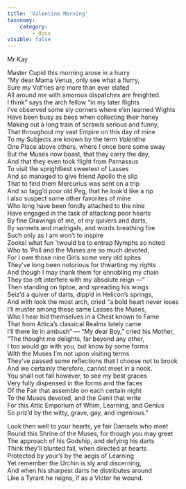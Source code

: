 ```yaml
---
title: 'Valentine Morning'
taxonomy:
    category:
        - docs
visible: false
---
```


<div class="author">Mr Kay</div>

Master Cupid this morning arose in a hurry  
“My dear Mama Venus, only see what a flurry,  
Sure my Vot’ries are more than ever elated  
All around me with amorous dispatches are freighted.  
I think” says the arch fellow “in my later flights  
I’ve observed some sly corners where e’en learned Wights  
Have been busy as bees when collecting their honey  
Making out a long train of scrawls serious and funny,  
That throughout my vast Empire on this day of mine  
To my Subjects are known by the term *Valentine*  
One Place above others, where *I* once bore some sway  
But the Muses now boast, that they carry the day,  
And that they even took flight from Parnassus  
To visit the sprightliest sweetest of Lasses  
And so managed to give friend Apollo the slip  
That to find them Mercurius was sent on a trip  
And so fagg’d poor old Peg, that he look’d like a rip  
I also suspect some other favorites of mine  
Who long have been fondly attached to the nine  
Have engaged in the task of attacking poor hearts  
By fine Drawings of me, of my quivers and darts,  
By sonnets and madrigals, and words breathing fire  
Such only as I am won’t to inspire  
Zooks! what fun ’twould be to entrap Nymphs so noted  
Who to ’Poll and the Muses are so much devoted,  
For I owe those nine Girls some very old spites  
They’ve long been notorious for thwarting my rights  
And though I may thank them for ennobling my chain  
They too oft interfere with my absolute reign —”  
Then standing on tiptoe, and spreading his wings  
Seiz’d a quiver of darts, dipp’d in Helicon’s springs,  
And with look the most arch, cried “a bold heart never loses  
I’ll muster among these same Lasses the Muses,  
Who I hear hid themselves in a Chest known to Fame  
That from Attica’s classical Realms lately came  
I’ll there lie in ambush” — “My dear Boy,” cried his Mother,  
“The thought me delights, far beyond any other,  
I too would go with you, but know by some forms  
With the Muses I’m not upon visiting terms  
They’ve passed some reflections that I choose not to brook  
And we certainly therefore, cannot meet in a nook.  
You shall not fail however, to see my best graces  
Very fully dispensed in the forms and the faces  
Of the Fair that assemble on each certain night  
To the Muses devoted, and the Genii that write  
For this Attic Emporium of Whim, Learning, and Genius  
So priz’d by the witty, grave, gay, and ingenious.”  
  
Look then well to your hearts, ye fair Damsels who meet  
Round this Shrine of the Muses, for though you may greet  
The approach of his Godship, and defying his darts  
Think they’ll blunted fall, when directed at hearts  
Protected by your’s by the aegis of Learning  
Yet remember the Urchin is sly and discerning,  
And when his sharpest darts he distributes around  
Like a Tyrant he reigns, if as a Victor he wound.